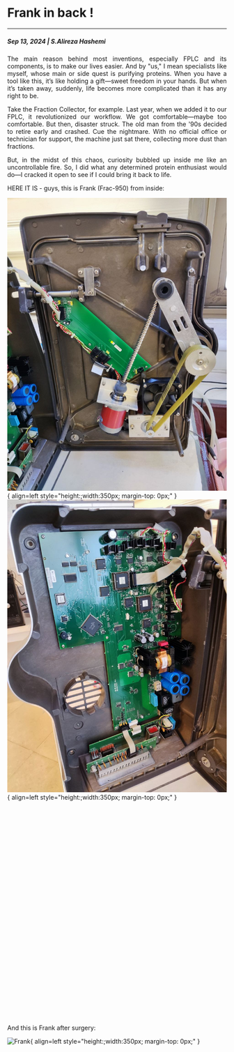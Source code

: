 # Frank in back !
---
##### Sep 13, 2024 | S.Alireza Hashemi


<div style="text-align: justify"> 
The main reason behind most inventions, especially FPLC and its components, is to make our lives easier. And by "us," I mean specialists like myself, whose main or side quest is purifying proteins. When you have a tool like this, it’s like holding a gift—sweet freedom in your hands. But when it’s taken away, suddenly, life becomes more complicated than it has any right to be.

Take the Fraction Collector, for example. Last year, when we added it to our FPLC, it revolutionized our workflow. We got comfortable—maybe too comfortable. But then, disaster struck. The old man from the '90s decided to retire early and crashed. Cue the nightmare. With no official office or technician for support, the machine just sat there, collecting more dust than fractions.

But, in the midst of this chaos, curiosity bubbled up inside me like an uncontrollable fire. So, I did what any determined protein enthusiast would do—I cracked it open to see if I could bring it back to life.
</div>

HERE IT IS - guys, this is Frank (Frac-950) from inside: 

![Frank](./Frank1.jpeg){ align=left style="height:;width:350px; margin-top: 0px;" }
![Frank](./Frank2.jpeg){ align=left style="height:;width:350px; margin-top: 0px;" }

<div style="height: 450px;"></div>
<br><br>

And this is Frank after surgery:

![Frank](./Live.png){ align=left style="height:;width:350px; margin-top: 0px;" }

